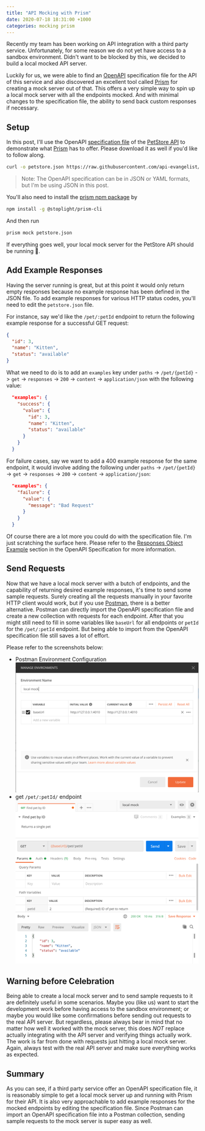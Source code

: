 ```yaml
---
title: "API Mocking with Prism"
date: 2020-07-18 18:31:00 +1000
categories: mocking prism
---
```


Recently my team has been working on API integration with a third party service.
Unfortunately, for some reason we do not yet have access to a sandbox
environment. Didn't want to be blocked by this, we decided to build a local
mocked API server.

Luckily for us, we were able to find an [OpenAPI][] specification file for the
API of this service and also discovered an excellent tool called [Prism][] for
creating a mock server out of that. This offers a very simple way to
spin up a local mock server with all the endpoints mocked. And with minimal
changes to the specification file, the ability to send back custom
responses if necessary.

## Setup

In this post, I'll use the OpenAPI [specification file][] of the [PetStore API][]
to demonstrate what [Prism][] has to offer. Please download it as well if you'd
like to follow along.

```bash
curl -o petstore.json https://raw.githubusercontent.com/api-evangelist/swagger/master/dev-api-openapi.json
```

> Note: The OpenAPI specification can be in JSON or YAML formats, but I'm be
> using JSON in this post.

You'll also need to install the [prism npm package][] by

```bash
npm install -g @stoplight/prism-cli
```

And then run

```bash
prism mock petstore.json
```

If everything goes well, your local mock server for the PetStore API should be
running :tada:.

## Add Example Responses

Having the server running is great, but at this point it would only return empty
responses because no example response has been defined in the JSON file. To add
example responses for various HTTP status codes, you'll need to edit the
`petstore.json` file.

For instance, say we'd like the `/pet/:petId` endpoint to return the following
example response for a successful GET request:

```json
{
  "id": 3,
  "name": "Kitten",
  "status": "available"
}
```

What we need to do is to add an `examples` key under `paths` -> `/pet/{petId}` ->
`get` -> `responses` -> `200` -> `content` -> `application/json` with the following
value:

```json
  "examples": {
    "success": {
      "value": {
        "id": 3,
        "name": "Kitten",
        "status": "available"
      }
    }
  }
```

For failure cases, say we want to add a 400 example response for the same
endpoint, it would involve adding the following under `paths` -> `/pet/{petId}`
-> `get` -> `responses` -> `200` -> `content` -> `application/json`:

```json
  "examples": {
    "failure": {
      "value": {
        "message": "Bad Request"
      }
    }
  }
```

Of course there are a lot more you could do with the specification file. I'm
just scratching the surface here. Please refer to the [Responses Object
Example][] section in the OpenAPI Specification for more information.

## Send Requests

Now that we have a local mock server with a butch of endpoints, and the
capability of returning desired example responses, it's time to send some sample
requests. Surely creating all the requests manually in your favorite HTTP client
would work, but if you use [Postman][], there is a better alternative. Postman
can directly import the OpenAPI specification file and create a new collection
with requests for each endpoint. After that you might still need to fill in some
variables like `baseUrl` for all endpoints or `petId` for the `/pet/:petId`
endpoint. But being able to import from the OpenAPI specification file still
saves a lot of effort.

Please refer to the screenshots below:

* Postman Environment Configuration
![environment configuration][]
* get `/pet/:petId/` endpoint
![get endpoint example][]

## Warning before Celebration

Being able to create a local mock server and to send sample requests to it are
definitely useful in some scenarios. Maybe you (like us) want to start the
development work before having access to the sandbox environment; or maybe you
would like some confirmations before sending out requests to the real API
server. But regardless, please always bear in mind that no matter how well it
worked with the mock server, this does _NOT_ replace actually integrating with
the API server and verifying things actually work. The work is far from done
with requests just hitting a local mock server. Again, always test with the
real API server and make sure everything works as expected.

## Summary

As you can see, if a third party service offer an OpenAPI specification file, it
is reasonably simple to get a local mock server up and running with Prism for
their API. It is also very approachable to add example responses for the mocked
endpoints by editing the specification file. Since Postman can import an OpenAPI
specification file into a Postman collection, sending sample requests to the
mock server is super easy as well.

[OpenAPI]: http://spec.openapis.org/oas/v3.0.3
[Responses Object Example]: http://spec.openapis.org/oas/v3.0.3#responses-object-example
[Postman]: https://www.postman.com/downloads/
[Prism]: https://meta.stoplight.io/docs/prism/README.md
[specification file]: https://raw.githubusercontent.com/api-evangelist/swagger/master/dev-api-openapi.json
[PetStore API]: https://petstore.swagger.io/
[prism npm package]: https://www.npmjs.com/package/prismjs
[environment configuration]: /assets/images/2020-07-31/postman-env-config.png
[get endpoint example]: /assets/images/2020-07-31/postman-get-pet.png

